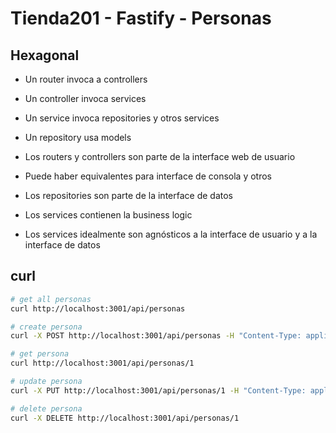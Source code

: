 # Tienda201 - Fastify - Personas

## Hexagonal

- Un router invoca a controllers
- Un controller invoca services
- Un service invoca repositories y otros services
- Un repository usa models

- Los routers y controllers son parte de la interface web de usuario
- Puede haber equivalentes para interface de consola y otros
- Los repositories son parte de la interface de datos
- Los services contienen la business logic
- Los services idealmente son agnósticos a la interface de usuario y a la interface de datos

## curl

```sh
# get all personas
curl http://localhost:3001/api/personas

# create persona
curl -X POST http://localhost:3001/api/personas -H "Content-Type: application/json" -d '{"nombre": "Ana"}'

# get persona
curl http://localhost:3001/api/personas/1

# update persona
curl -X PUT http://localhost:3001/api/personas/1 -H "Content-Type: application/json" -d '{"nombre": "Betty"}'

# delete persona
curl -X DELETE http://localhost:3001/api/personas/1

```